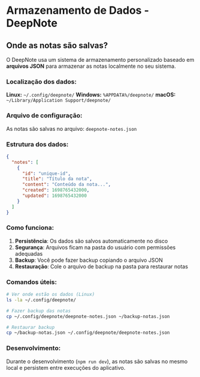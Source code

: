 # Armazenamento de Dados - DeepNote

## Onde as notas são salvas?

O DeepNote usa um sistema de armazenamento personalizado baseado em **arquivos JSON** para armazenar as notas localmente no seu sistema.

### Localização dos dados:

**Linux:** `~/.config/deepnote/`
**Windows:** `%APPDATA%/deepnote/`
**macOS:** `~/Library/Application Support/deepnote/`

### Arquivo de configuração:

As notas são salvas no arquivo: `deepnote-notes.json`

### Estrutura dos dados:

```json
{
  "notes": [
    {
      "id": "unique-id",
      "title": "Título da nota",
      "content": "Conteúdo da nota...",
      "created": 1698765432000,
      "updated": 1698765432000
    }
  ]
}
```

### Como funciona:

1. **Persistência**: Os dados são salvos automaticamente no disco
2. **Segurança**: Arquivos ficam na pasta do usuário com permissões adequadas
3. **Backup**: Você pode fazer backup copiando o arquivo JSON
4. **Restauração**: Cole o arquivo de backup na pasta para restaurar notas

### Comandos úteis:

```bash
# Ver onde estão os dados (Linux)
ls -la ~/.config/deepnote/

# Fazer backup das notas
cp ~/.config/deepnote/deepnote-notes.json ~/backup-notas.json

# Restaurar backup
cp ~/backup-notas.json ~/.config/deepnote/deepnote-notes.json
```

### Desenvolvimento:

Durante o desenvolvimento (`npm run dev`), as notas são salvas no mesmo local e persistem entre execuções do aplicativo.
